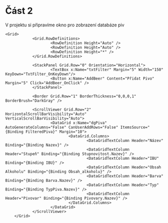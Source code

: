# Část 2
V projektu si připravíme okno pro zobrazení databáze piv


    <Grid>
                <Grid.RowDefinitions>
                        <RowDefinition Height="Auto" />
                        <RowDefinition Height="Auto" />
                        <RowDefinition Height="*" />
                </Grid.RowDefinitions>

                <StackPanel Grid.Row="0" Orientation="Horizontal">
                        <TextBox x:Name="txtFilter" Margin="5" Width="150" KeyDown="TxtFilter_OnKeyDown"/>
                        <Button x:Name="AddBeer" Content="Přidat Pivo" Margin="5" Click="AddBeer_OnClick" />
                </StackPanel>

                <Border Grid.Row="1" BorderThickness="0,0,0,1" BorderBrush="DarkGray" />

                <ScrollViewer Grid.Row="2" HorizontalScrollBarVisibility="Auto" VerticalScrollBarVisibility="Auto">
                        <DataGrid x:Name="dgPiva" AutoGenerateColumns="False" CanUserAddRows="False" ItemsSource="{Binding FilteredPiva}" Margin="10">
                                <DataGrid.Columns>
                                        <DataGridTextColumn Header="Název" Binding="{Binding Nazev}" />
                                        <DataGridTextColumn Header="Stupeň" Binding="{Binding Stupnovitost.Nazev}" />
                                        <DataGridTextColumn Header="IBU" Binding="{Binding IBU}" />
                                        <DataGridTextColumn Header="Obsah Alkoholu" Binding="{Binding Obsah_alkoholu}" />
                                        <DataGridTextColumn Header="Barva" Binding="{Binding Barva.Nazev}" />
                                        <DataGridTextColumn Header="Typ" Binding="{Binding TypPiva.Nazev}" />
                                        <DataGridTextColumn Header="Pivovar" Binding="{Binding Pivovary.Nazev}" />
                                </DataGrid.Columns>
                        </DataGrid>
                </ScrollViewer>
        </Grid>
